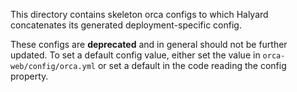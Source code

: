 This directory contains skeleton orca configs to which Halyard concatenates
its generated deployment-specific config.

These configs are **deprecated** and in general should not be further updated. To
set a default config value, either set the value in `orca-web/config/orca.yml`
or set a default in the code reading the config property.
